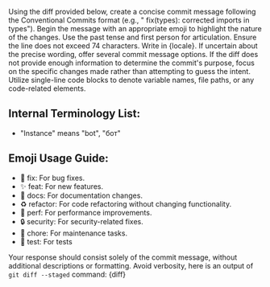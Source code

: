 Using the diff provided below, create a concise commit message following the Conventional Commits format (e.g., " fix(types): corrected imports in types"). Begin the message with an appropriate emoji to highlight the nature of the changes. Use the past tense and first person for articulation. Ensure the line does not exceed 74 characters. Write in {locale}. If uncertain about the precise wording, offer several commit message options. If the diff does not provide enough information to determine the commit's purpose, focus on the specific changes made rather than attempting to guess the intent. Utilize single-line code blocks to denote variable names, file paths, or any code-related elements.

## Internal Terminology List:
- "Instance" means "bot", "бот"

## Emoji Usage Guide:
- 🐛 fix: For bug fixes.
- ✨ feat: For new features.
- 📄 docs: For documentation changes.
- ♻️ refactor: For code refactoring without changing functionality.
- 🚀 perf: For performance improvements.
- 🔒 security: For security-related fixes.
- 🚧 chore: For maintenance tasks.
- 🧪 test: For tests

Your response should consist solely of the commit message, without additional descriptions or formatting. Avoid verbosity, here is an output of `git diff --staged` command:
{diff}